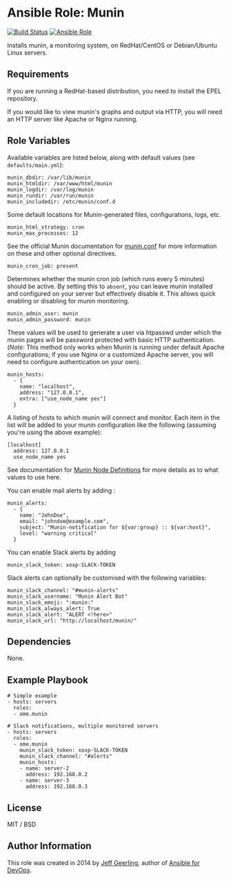 # Ansible Role: Munin

[![Build Status](https://travis-ci.org/ome/ansible-role-munin.svg)](https://travis-ci.org/ome/ansible-role-munin)
[![Ansible Role](https://img.shields.io/ansible/role/41996.svg)](https://galaxy.ansible.com/ome/munin/)

Installs munin, a monitoring system, on RedHat/CentOS or Debian/Ubuntu Linux servers.

## Requirements

If you are running a RedHat-based distribution, you need to install the EPEL repository.

If you would like to view munin's graphs and output via HTTP, you will need an HTTP server like Apache or Nginx running.

## Role Variables

Available variables are listed below, along with default values (see `defaults/main.yml`):

    munin_dbdir: /var/lib/munin
    munin_htmldir: /var/www/html/munin
    munin_logdir: /var/log/munin
    munin_rundir: /var/run/munin
    munin_includedir: /etc/munin/conf.d

Some default locations for Munin-generated files, configurations, logs, etc.

    munin_html_strategy: cron
    munin_max_processes: 12

See the official Munin documentation for [munin.conf](http://munin.readthedocs.org/en/latest/reference/munin.conf.html) for more information on these and other optional directives.

    munin_cron_job: present

Determines whether the munin cron job (which runs every 5 minutes) should be active. By setting this to `absent`, you can leave munin installed and configured on your server but effectively disable it. This allows quick enabling or disabling for munin monitoring.

    munin_admin_user: munin
    munin_admin_password: munin

These values will be used to generate a user via htpasswd under which the munin pages will be password protected with basic HTTP authentication. (*Note*: This method only works when Munin is running under default Apache configurations; if you use Nginx or a customized Apache server, you will need to configure authentication on your own).

    munin_hosts:
      - {
        name: "localhost",
        address: "127.0.0.1",
        extra: ["use_node_name yes"]
      }

A listing of hosts to which munin will connect and monitor. Each item in the list will be added to your munin configuration like the following (assuming you're using the above example):

    [localhost]
      address: 127.0.0.1
      use_node_name yes

See documentation for [Munin Node Definitions](http://munin.readthedocs.org/en/latest/reference/munin.conf.html#node-definitions) for more details as to what values to use here.

You can enable mail alerts by adding :

    munin_alerts:
      - {
        name: "JohnDoe",
        email: "johndoe@example.com",
        subject: "Munin-notification for ${var:group} :: ${var:host}",
        level: "warning critical"
      }

You can enable Slack alerts by adding

    munin_slack_token: xoxp-SLACK-TOKEN

Slack alerts can optionally be customised with the following variables:

    munin_slack_channel: "#munin-alerts"
    munin_slack_username: "Munin Alert Bot"
    munin_slack_emoji: ":munin:"
    munin_slack_always_alert: True
    munin_slack_alert: "ALERT <!here>"
    munin_slack_url: "http://localhost/munin/"


## Dependencies

None.

## Example Playbook

    # Simple example
    - hosts: servers
      roles:
      - ome.munin

    # Slack notifications, multiple monitored servers
    - hosts: servers
      roles:
      - ome.munin
        munin_slack_token: xoxp-SLACK-TOKEN
        munin_slack_channel: "#alerts"
        munin_hosts:
        - name: server-2
          address: 192.168.0.2
        - name: server-3
          address: 192.168.0.3


## License

MIT / BSD

## Author Information

This role was created in 2014 by [Jeff Geerling](http://jeffgeerling.com/), author of [Ansible for DevOps](http://ansiblefordevops.com/).

